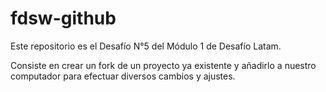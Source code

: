 # fdsw-github
Este repositorio es el Desafío N°5 del Módulo 1 de Desafío Latam.

Consiste en crear un fork de un proyecto ya existente y añadirlo a nuestro computador para efectuar diversos cambios y ajustes.